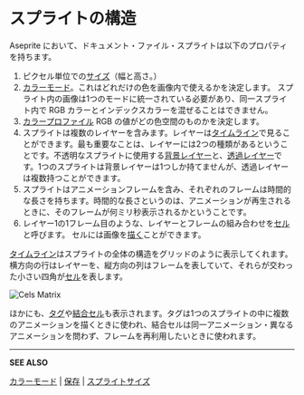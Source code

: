 # スプライトの構造

Aseprite において、ドキュメント・ファイル・スプライトは以下のプロパティを持ちます。

1. ピクセル単位での[サイズ](sprite-size.md)（幅と高さ。）
1. [カラーモード](color-mode.md)。これはどれだけの色を画像内で使えるかを決定します。
   スプライト内の画像は1つのモードに統一されている必要があり、同一スプライト内で RGB カラーとインデックスカラーを混ぜることはできません。
1. [カラープロファイル](color-profile.md) RGB の値がどの色空間のものかを決定します。
1. スプライトは複数のレイヤーを含みます。レイヤーは[タイムライン](timeline.md)で見ることができます。最も重要なことは、レイヤーには2つの種類があるということです。不透明なスプライトに使用する[背景レイヤー](layers.md#背景レイヤー)と、[透過レイヤー](layers.md#透過レイヤー)です。1つのスプライトは背景レイヤーは1つしか持てませんが、透過レイヤーは複数持つことができます。
1. スプライトはアニメーションフレームを含み、それぞれのフレームは時間的な長さを持ちます。時間的な長さというのは、アニメーションが再生されるときに、そのフレームが何ミリ秒表示されるかということです。
1. レイヤー1の1フレーム目のような、レイヤーとフレームの組み合わせを[セル](cel.md)と呼びます。
   セルには画像を[描く](drawing.md)ことができます。

[タイムライン](timeline.md)はスプライトの全体の構造をグリッドのように表示してくれます。横方向の行はレイヤーを、縦方向の列はフレームを表していて、それらが交わった小さい四角が[セル](cel.md)を表します。

<img src="sprite/sprite-components.png" alt="Cels Matrix" class="xN" />

ほかにも、[タグ](tags.md)や[結合セル](linked-cels.md)も表示されます。タグは1つのスプライトの中に複数のアニメーションを描くときに使われ、結合セルは同一アニメーション・異なるアニメーションを問わず、フレームを再利用したいときに使われます。

---

**SEE ALSO**

[カラーモード](color-mode.md) |
[保存](save.md) |
[スプライトサイズ](sprite-size.md)
